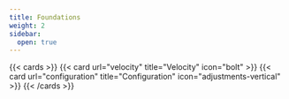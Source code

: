 ```yaml
---
title: Foundations
weight: 2
sidebar:
  open: true
---
```


{{< cards >}}
  {{< card url="velocity" title="Velocity" icon="bolt" >}}
  {{< card url="configuration" title="Configuration" icon="adjustments-vertical" >}}
{{< /cards >}}
